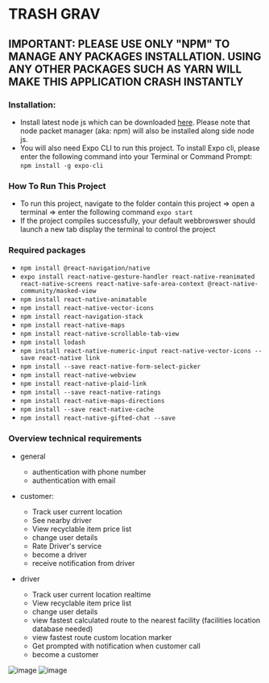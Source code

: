 # TRASH GRAV

## IMPORTANT: PLEASE USE ONLY "NPM" TO MANAGE ANY PACKAGES INSTALLATION. USING ANY OTHER PACKAGES SUCH AS YARN WILL MAKE THIS APPLICATION CRASH INSTANTLY


### Installation:

- Install latest node js which can be downloaded [here](https://nodejs.org/en/download/). Please note that node packet manager (aka: npm) will also be installed along side node js.
- You will also need Expo CLI to run this project. To install Expo cli, please enter the following command into your Terminal or Command Prompt:
`npm install -g expo-cli`


### How To Run This Project
- To run this project, navigate to the folder contain this project => open a terminal => enter the following command `expo start`
- If the project compiles successfully, your default webbrowswer should launch a new tab display the terminal to control the project

### Required packages
- `npm install @react-navigation/native`
- `expo install react-native-gesture-handler react-native-reanimated react-native-screens react-native-safe-area-context @react-native-community/masked-view`
- `npm install react-native-animatable`
- `npm install react-native-vector-icons`
- `npm install react-navigation-stack`
- `npm install react-native-maps`
- `npm install react-native-scrollable-tab-view`
- `npm install lodash`
- `npm install react-native-numeric-input react-native-vector-icons --save react-native link`
- `npm install --save react-native-form-select-picker`
- `npm install react-native-webview`
- `npm install react-native-plaid-link`
- `npm install --save react-native-ratings`
- `npm install react-native-maps-directions`
- `npm install --save react-native-cache`
- `npm install react-native-gifted-chat --save`


### Overview technical requirements

- general
	+ authentication with phone number
	+ authentication with email

- customer:
	+ Track user current location
	+ See nearby driver
	+ View recyclable item price list
	+ change user details
	+ Rate Driver's service
	+ become a driver
	+ receive notification from driver

- driver
	+ Track user current location realtime
	+ View recyclable item price list
	+ change user details
	+ view fastest calculated route to the nearest facility (facilities location database needed)
	+ view fastest route custom location marker
	+ Get prompted with notification when customer call
	+ become a customer
	
![image](https://user-images.githubusercontent.com/50768929/110783619-455a0000-829b-11eb-9486-750362ccd52b.png)
![image](https://user-images.githubusercontent.com/50768929/110783801-7b977f80-829b-11eb-992f-5cc3b9acbdc9.png)



